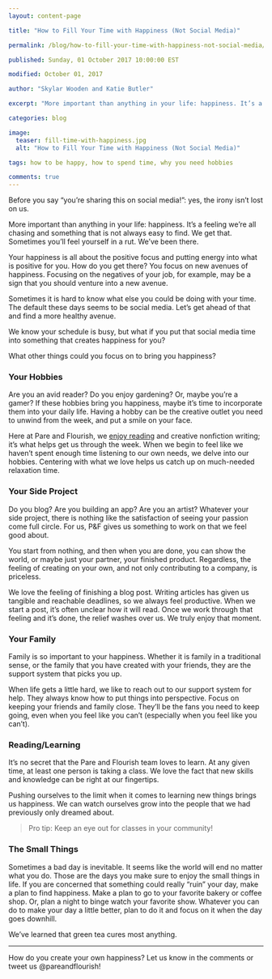 ```yaml
---
layout: content-page

title: "How to Fill Your Time with Happiness (Not Social Media)"

permalink: /blog/how-to-fill-your-time-with-happiness-not-social-media/

published: Sunday, 01 October 2017 10:00:00 EST

modified: October 01, 2017

author: "Skylar Wooden and Katie Butler"

excerpt: "More important than anything in your life: happiness. It’s a feeling we’re all chasing and something that is not always easy to find."

categories: blog

image:
  teaser: fill-time-with-happiness.jpg
  alt: "How to Fill Your Time with Happiness (Not Social Media)"

tags: how to be happy, how to spend time, why you need hobbies

comments: true
---
```


<span class="italicizeText">Before you say “you’re sharing this on social media!”: yes, the irony isn’t lost on us.</span>

More important than anything in your life: happiness. It’s a feeling we’re all chasing and something that is not always easy to find. We get that. Sometimes you’ll feel yourself in a rut. We’ve been there.

Your happiness is all about the positive focus and putting energy into what is positive for you. How do you get there? <span class="boldText">You focus on new avenues of happiness.</span> Focusing on the negatives of your job, for example, may be a sign that you should venture into a new avenue. 

Sometimes it is hard to know what else you could be doing with your time. The default these days seems to be social media. Let’s get ahead of that and find a more healthy avenue. 

We know your schedule is busy, but what if you put that social media time into something that creates happiness for you? 

What other things could you focus on to bring you happiness?

### Your Hobbies

Are you an avid reader? Do you enjoy gardening? Or, maybe you’re a gamer? If these hobbies bring you happiness, maybe it’s time to incorporate them into your daily life. Having a hobby can be the creative outlet you need to unwind from the week, and put a smile on your face. 

Here at Pare and Flourish, we <a href="{{site.url}}/reading-list/">enjoy reading</a> and creative nonfiction writing; it’s what helps get us through the week. <span class="boldText">When we begin to feel like we haven’t spent enough time listening to our own needs, we delve into our hobbies.</span> Centering with what we love helps us catch up on much-needed relaxation time.

### Your Side Project

Do you blog? Are you building an app? Are you an artist? Whatever your side project, there is nothing like the satisfaction of seeing your passion come full circle. For us, P&F gives us something to work on that we feel good about. 

You start from nothing, and then when you are done, you can show the world, or maybe just your partner, your finished product. <span class="boldText">Regardless, the feeling of creating on your own, and not only contributing to a company, is priceless.</span>

We love the feeling of finishing a blog post. Writing articles has given us tangible and reachable deadlines, so we always feel productive. When we start a post, it’s often unclear how it will read. Once we work through that feeling and it’s done, the relief washes over us. We truly enjoy that moment. 

### Your Family

Family is so important to your happiness. Whether it is family in a traditional sense, or the family that you have created with your friends, they are the support system that picks you up. 

<span class="boldText">When life gets a little hard, we like to reach out to our support system for help.</span> They always know how to put things into perspective. Focus on keeping your friends and family close. They’ll be the fans you need to keep going, even when you feel like you can’t (especially when you feel like you can’t).

### Reading/Learning

It’s no secret that the Pare and Flourish team loves to learn. At any given time, at least one person is taking a class. We love the fact that new skills and knowledge can be right at our fingertips. 

Pushing ourselves to the limit when it comes to learning new things brings us happiness. We can watch ourselves grow into the people that we had previously only dreamed about. 

<blockquote><span class="boldText">Pro tip</span>: Keep an eye out for classes in your community!</blockquote>

### The Small Things 

Sometimes a bad day is inevitable. It seems like the world will end no matter what you do. Those are the days you make sure to enjoy the small things in life. If you are concerned that something could really “ruin” your day, make a plan to find happiness. Make a plan to go to your favorite bakery or coffee shop. Or, plan a night to binge watch your favorite show. <span class="boldText">Whatever you can do to make your day a little better, plan to do it and focus on it when the day goes downhill.</span>

We’ve learned that green tea cures most anything. 

<hr class="secondary">

How do you create your own happiness? Let us know in the comments or tweet us @pareandflourish!

